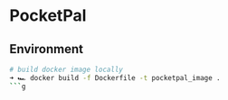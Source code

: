 # PocketPal

## Environment

```bash
# build docker image locally
➜ 🏎️ docker build -f Dockerfile -t pocketpal_image .
```g